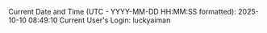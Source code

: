 Current Date and Time (UTC - YYYY-MM-DD HH:MM:SS formatted): 2025-10-10 08:49:10
Current User's Login: luckyaiman
